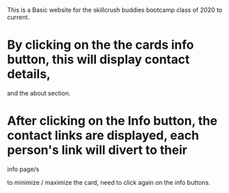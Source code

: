 This is a Basic website for the skillcrush buddies bootcamp class
of 2020 to current.

# By clicking on the the cards info button, this will display contact details,
and the about section.

# After clicking on the Info button, the contact links are displayed, each person's link will divert to their 
info page/s

to minimize / maximize the card, need to click again on the info buttons.